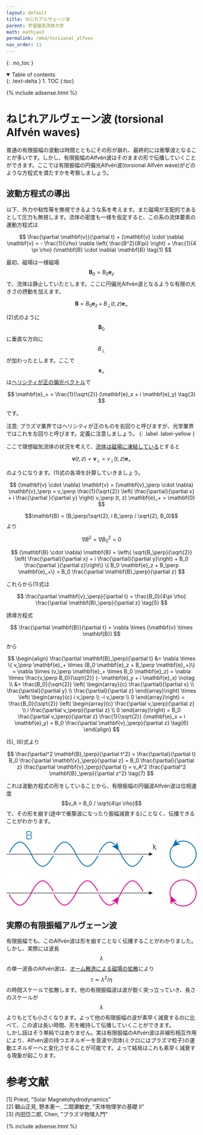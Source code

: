 ```yaml
---
layout: default
title: ねじれアルヴェーン波
parent: 宇宙磁気流体力学
math: mathjax3
permalink: /mhd/torsional_alfven
nav_order: 11
---
```


{: .no_toc }

<details open markdown="block">
  <summary>
    Table of contents
  </summary>
  {: .text-delta }
1. TOC
{:toc}
</details>

{% include adsense.html %} 

# ねじれアルヴェーン波 (torsional Alfvén waves)

普通の有限振幅の波動は時間とともにその形が崩れ、最終的には衝撃波となることが多いです。しかし、有限振幅のAlfvén波はそのままの形で伝播していくことができます。ここでは有限振幅の円偏光Alfvén波(torsional Alfvén wave)がどのような方程式を満たすかを考察しましょう。

## 波動方程式の導出

以下、外力や粘性等を無視できるような系を考えます。また磁場が支配的であるとして圧力も無視します。流体の密度も一様を仮定すると、この系の流体要素の運動方程式は

$$
\frac{\partial \mathbf{v}}{\partial t} + (\mathbf{v} \cdot \nabla) \mathbf{v} 
= - \frac{1}{\rho} \nabla \left( \frac{B^2}{8\pi} \right) + \frac{1}{4 \pi \rho} (\mathbf{B} \cdot \nabla) \mathbf{B} \tag{1}
$$

最初、磁場は一様磁場$$\mathbf{B}_0 = B_0 \mathbf{e}_z$$で、流体は静止していたとします。ここに円偏光Alfvén波となるような有限の大きさの摂動を加えます。

$$
\mathbf{B} 
= B_0 \mathbf{e}_z + B_\perp (t, z) \mathbf{e}_+ \tag{2}
$$

(2)式のように$$\mathbf{B}_0$$に垂直な方向に$$B_\perp$$が加わったとします。ここで$$\mathbf{e}_+$$は[ヘリシティが正の偏光ベクトル](/astroelec/polarization)で

$$
\mathbf{e}_+ 
= \frac{1}{\sqrt{2}} (\mathbf{e}_x + i \mathbf{e}_y) \tag{3}
$$

です。

注意: プラズマ業界ではヘリシティが正のものを右回りと呼びますが、光学業界ではこれを左回りと呼びます。定義に注意しましょう。
{: .label .label-yellow }

ここで理想磁気流体の状況を考えて、[流体は磁場に凍結している](/mhd/induction)とすると

$$
\mathbf{v} (t, z) 
= \mathbf{v}_\perp 
= v_\perp(t, z) \mathbf{e}_+ \tag{4}
$$

のようになります。(1)式の各項を計算していきましょう。

$$
(\mathbf{v} \cdot \nabla) \mathbf{v} 
= (\mathbf{v}_\perp \cdot \nabla) \mathbf{v}_\perp 
= v_\perp \frac{1}{\sqrt{2}} \left( \frac{\partial}{\partial x} + i \frac{\partial }{\partial y} \right) v_\perp (t, z) \mathbf{e}_+ 
= \mathbf{0}
$$

$$\mathbf{B} = (B_\perp/\sqrt{2}, i B_\perp / \sqrt{2}, B_0)$$より

$$
\nabla B^2 
= \nabla B_0^2 
= 0
$$

$$
(\mathbf{B} \cdot \nabla) \mathbf{B} 
= \left\{ \sqrt{B_\perp}{\sqrt{2}} \left( \frac{\partial}{\partial x} + i \frac{\partial}{\partial y}\right) + B_0 \frac{\partial }{\partial z}\right\} \{ B_0 \mathbf{e}_z + B_\perp \mathbf{e}_+\} 
= B_0 \frac{\partial \mathbf{B}_\perp}{\partial z}
$$

これらから(1)式は

$$
\frac{\partial \mathbf{v}_\perp}{\partial t} 
= \frac{B_0}{4\pi \rho} \frac{\partial \mathbf{B}_\perp}{\partial z} \tag{5}
$$

誘導方程式

$$
\frac{\partial \mathbf{B}}{\partial t} 
= \nabla \times (\mathbf{v} \times \mathbf{B})
$$

から

$$
\begin{align}
\frac{\partial \mathbf{B}_\perp}{\partial t} 
&= \nabla \times \{ v_\perp \mathbf{e}_+ \times (B_0 \mathbf{e}_z + B_\perp \mathbf{e}_+)\} 
= \nabla \times (v_\perp \mathbf{e}_+ \times B_0 \mathbf{e}_z) 
= \nabla \times \frac{v_\perp B_0}{\sqrt{2}} (- \mathbf{e}_y + i \mathbf{e}_x) \notag \\
&= \frac{B_0}{\sqrt{2}} \left( \begin{array}{c}
\frac{\partial}{\partial x} \\
\frac{\partial}{\partial y} \\
\frac{\partial}{\partial z}
\end{array}\right) \times \left( \begin{array}{c}
i v_\perp  \\
-i v_\perp \\
0
\end{array}\right) 
= \frac{B_0}{\sqrt{2}} \left( \begin{array}{c}
\frac{\partial v_\perp}{\partial z} \\
i \frac{\partial v_\perp}{\partial z} \\
0
\end{array}\right) 
= B_0 \frac{\partial v_\perp}{\partial z} \frac{1}{\sqrt{2}} (\mathbf{e}_x + i \mathbf{e}_y) 
= B_0 \frac{\partial \mathbf{v}_\perp}{\partial z} \tag{6}
\end{align}
$$

(5), (6)式より

$$
\frac{\partial^2 \mathbf{B}_\perp}{\partial t^2} 
= \frac{\partial}{\partial t} B_0 \frac{\partial \mathbf{v}_\perp}{\partial z} 
= B_0 \frac{\partial}{\partial z} \frac{\partial \mathbf{v}_\perp}{\partial t} 
= v_A^2 \frac{\partial^2 \mathbf{B}_\perp}{\partial z^2} \tag{7}
$$

これは波動方程式の形をしていることから、有限振幅の円偏波Alfvén波は位相速度$$v_A = B_0 / \sqrt{4\pi \rho}$$で、その形を崩す(途中で衝撃波になったり振幅減衰する)ことなく、伝播できることがわかります。

![](/assets/images/mhd/torsional_alfven_001.png)

## 実際の有限振幅アルヴェーン波

有限振幅でも、このAlfvén波は形を崩すことなく伝播することがわかりました。しかし、実際には波長$$\lambda$$の単一波長のAlfvén波は、[オーム散逸による磁場の拡散](/mhd/induction)により$$\tau \simeq \lambda^2 / \eta$$の時間スケールで拡散します。他の有限振幅波は波が鋭く突っ立っていき、長さのスケールが$$\lambda$$よりもとても小さくなります。よって他の有限振幅の波が素早く減衰するのに比べて、この波は長い時間、形を維持して伝播していくことができます。  
しかし話はそう単純ではありません。実は有限振幅のAlfvén波は非線形相互作用により、Alfvén波の持つエネルギーを音波や流体(ミクロにはプラズマ粒子)の運動エネルギーへと変化させることが可能です。よって結局はこれも素早く減衰する現象が起こります。

# 参考文献

[1] Priest, "Solar Magnetohydrodynamics"  
[2] 観山正見, 野本憲一, 二間瀬敏史, "天体物理学の基礎 II"  
[3] 内田岱二郎, Chen, "プラズマ物理入門"

{% include adsense.html %} 

